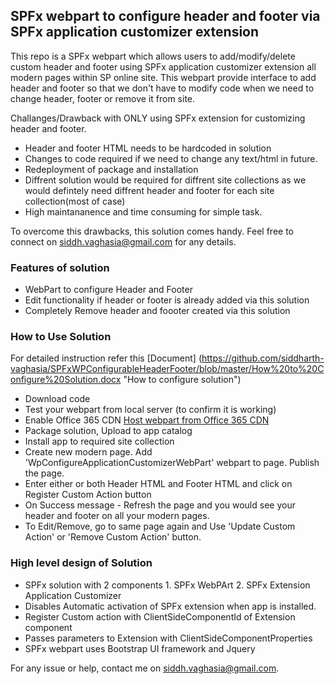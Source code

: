 ## SPFx webpart to configure header and footer via SPFx application customizer extension

This repo is a SPFx webpart which allows users to add/modify/delete custom header and footer using SPFx application customizer extension all modern pages within SP online site. This webpart provide interface to add header and footer so that we don't have to modify code when we need to change header, footer or remove it from site.

Challanges/Drawback with ONLY using SPFx extension for customizing header and footer.
* Header and footer HTML needs to be hardcoded in solution
* Changes to code required if we need to change any text/html in future.
* Redeployment of package and installation
* Diffrent solution would be required for diffrent site collections as we would defintely need diffrent header and footer for each site collection(most of case)
* High maintananence and time consuming for simple task. 

To overcome this drawbacks, this solution comes handy. Feel free to connect on siddh.vaghasia@gmail.com for any details.

### Features of solution

* WebPart to configure Header and Footer
* Edit functionality if header or footer is already added via this solution
* Completely Remove header and foooter created via this solution

### How to Use Solution
For detailed instruction refer this [Document]  (https://github.com/siddharth-vaghasia/SPFxWPConfigurableHeaderFooter/blob/master/How%20to%20Configure%20Solution.docx "How to configure solution")
* Download code
* Test your webpart from local server (to confirm it is working)
* Enable Office 365 CDN [Host webpart from Office 365 CDN](https://docs.microsoft.com/en-us/sharepoint/dev/spfx/web-parts/get-started/hosting-webpart-from-office-365-cdn "Office 365 CDN")
* Package solution, Upload to app catalog
* Install app to required site collection
* Create new modern page. Add 'WpConfigureApplicationCustomizerWebPart' webpart to page. Publish the page.
* Enter either or both Header HTML and Footer HTML and click on Register Custom Action button
* On Success message - Refresh the page and you would see your header and footer on all your modern pages.
* To Edit/Remove, go to same page again and Use 'Update Custom Action' or 'Remove Custom Action' button.

### High level design of Solution

* SPFx solution with 2 components 1. SPFx WebPArt 2. SPFx Extension Application Customizer
* Disables Automatic activation of SPFx extension when app is installed.
* Register Custom action with ClientSideComponentId of Extension component
* Passes parameters to Extension with ClientSideComponentProperties
* SPFx webpart uses Bootstrap UI framework and Jquery

For any issue or help, contact me on siddh.vaghasia@gmail.com.